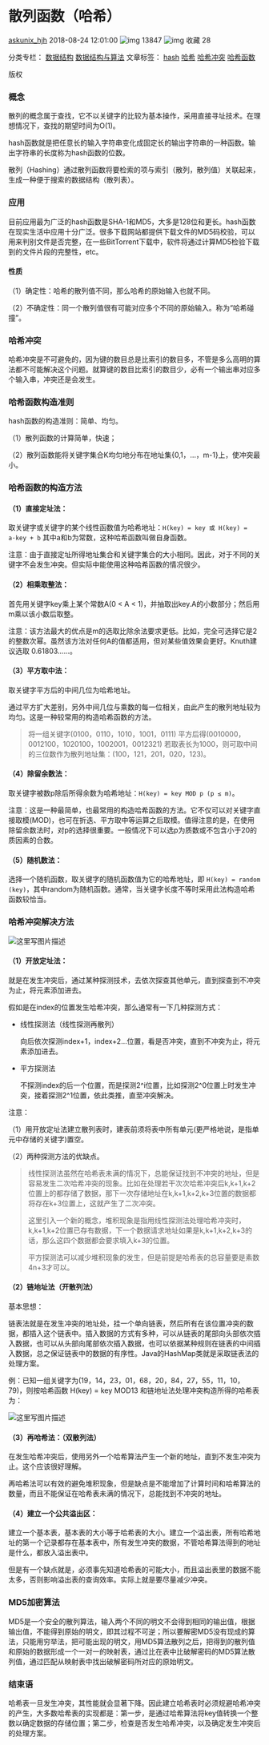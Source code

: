 # 散列函数（哈希）

[askunix_hjh](https://hejinhong.blog.csdn.net/) 2018-08-24 12:01:00 ![img](assets/articleReadEyes.png) 13847 ![img](assets/tobarCollect.png) 收藏 28

分类专栏： [数据结构](https://blog.csdn.net/m0_37925202/category_6796626.html) [数据结构与算法](https://blog.csdn.net/m0_37925202/category_9271067.html) 文章标签： [hash](https://www.csdn.net/tags/MtTaEg0sMzE0MDUtYmxvZwO0O0OO0O0O.html) [哈希](https://www.csdn.net/tags/MtTaEg0sNDkwMjgtYmxvZwO0O0OO0O0O.html) [哈希冲突](https://www.csdn.net/tags/MtTaEg0sMzUyMjQtYmxvZwO0O0OO0O0O.html) [哈希函数](https://www.csdn.net/tags/MtTaEg0sMzUyMjMtYmxvZwO0O0OO0O0O.html)

版权

### 概念

散列的概念属于查找，它不以关键字的比较为基本操作，采用直接寻址技术。在理想情况下，查找的期望时间为O(1)。

hash函数就是把任意长的输入字符串变化成固定长的输出字符串的一种函数。输出字符串的长度称为hash函数的位数。

散列（Hashing）通过散列函数将要检索的项与索引（散列，散列值）关联起来，生成一种便于搜索的数据结构（散列表）。

### 应用

目前应用最为广泛的hash函数是SHA-1和MD5，大多是128位和更长。hash函数在现实生活中应用十分广泛。很多下载网站都提供下载文件的MD5码校验，可以用来判别文件是否完整，在一些BitTorrent下载中，软件将通过计算MD5检验下载到的文件片段的完整性，etc。

#### 性质

（1）确定性：哈希的散列值不同，那么哈希的原始输入也就不同。

（2）不确定性：同一个散列值很有可能对应多个不同的原始输入。称为“哈希碰撞”。

### 哈希冲突

哈希冲突是不可避免的，因为键的数目总是比索引的数目多，不管是多么高明的算法都不可能解决这个问题。就算键的数目比索引的数目少，必有一个输出串对应多个输入串，冲突还是会发生。

### 哈希函数构造准则

hash函数的构造准则：简单、均匀。

（1）散列函数的计算简单，快速；

（2）散列函数能将关键字集合K均匀地分布在地址集{0,1，…，m-1}上，使冲突最小。

### 哈希函数的构造方法

#### （1）直接定址法：

取关键字或关键字的某个线性函数值为哈希地址：`H(key) = key 或 H(key) = a·key + b`
其中a和b为常数，这种哈希函数叫做自身函数。

注意：由于直接定址所得地址集合和关键字集合的大小相同。因此，对于不同的关键字不会发生冲突。但实际中能使用这种哈希函数的情况很少。

#### （2）相乘取整法：

首先用关键字key乘上某个常数A(0 < A < 1)，并抽取出key.A的小数部分；然后用m乘以该小数后取整。

注意：该方法最大的优点是m的选取比除余法要求更低。比如，完全可选择它是2的整数次幂。虽然该方法对任何A的值都适用，但对某些值效果会更好。Knuth建议选取 0.61803……。

#### （3）平方取中法：

取关键字平方后的中间几位为哈希地址。

通过平方扩大差别，另外中间几位与乘数的每一位相关，由此产生的散列地址较为均匀。这是一种较常用的构造哈希函数的方法。

> 将一组关键字(0100，0110，1010，1001，0111)
> 平方后得(0010000，0012100，1020100，1002001，0012321)
> 若取表长为1000，则可取中间的三位数作为散列地址集：(100，121，201，020，123)。

#### （4）除留余数法：

取关键字被数p除后所得余数为哈希地址：`H(key) = key MOD p (p ≤ m)`。

注意：这是一种最简单，也最常用的构造哈希函数的方法。它不仅可以对关键字直接取模(MOD)，也可在折迭、平方取中等运算之后取模。值得注意的是，在使用除留余数法时，对p的选择很重要。一般情况下可以选p为质数或不包含小于20的质因素的合数。

#### （5）随机数法：

选择一个随机函数，取关键字的随机函数值为它的哈希地址，即 `H(key) = random (key)`，其中random为随机函数。通常，当关键字长度不等时采用此法构造哈希函数较恰当。

### 哈希冲突解决方法



![这里写图片描述](assets/20180824111616239)



#### （1）开放定址法：

就是在发生冲突后，通过某种探测技术，去依次探查其他单元，直到探查到不冲突为止，将元素添加进去。

假如是在index的位置发生哈希冲突，那么通常有一下几种探测方式：

- 线性探测法（线性探测再散列）

  向后依次探测index+1，index+2…位置，看是否冲突，直到不冲突为止，将元素添加进去。

- 平方探测法

  不探测index的后一个位置，而是探测2^i位置，比如探测2^0位置上时发生冲突，接着探测2^1位置，依此类推，直至冲突解决。

注意：

（1）用开放定址法建立散列表时，建表前须将表中所有单元(更严格地说，是指单元中存储的关键字)置空。

（2）两种探测方法的优缺点。

> 线性探测法虽然在哈希表未满的情况下，总能保证找到不冲突的地址，但是容易发生二次哈希冲突的现象。比如在处理若干次次哈希冲突后k,k+1,k+2位置上的都存储了数据，那下一次存储地址在k,k+1,k+2,k+3位置的数据都将存在k+3位置上，这就产生了二次冲突。
>
> 
>
> 这里引入一个新的概念，堆积现象是指用线性探测法处理哈希冲突时，k,k+1,k+2位置已存有数据，下一个数据请求地址如果是k,k+1,k+2,k+3的话，那么这四个数据都会要求填入k+3的位置。
>
> 
>
> 平方探测法可以减少堆积现象的发生，但是前提是哈希表的总容量要是素数4n+3才可以。

#### （2）链地址法（开散列法）

基本思想：

链表法就是在发生冲突的地址处，挂一个单向链表，然后所有在该位置冲突的数据，都插入这个链表中。插入数据的方式有多种，可以从链表的尾部向头部依次插入数据，也可以从头部向尾部依次插入数据，也可以依据某种规则在链表的中间插入数据，总之保证链表中的数据的有序性。Java的HashMap类就是采取链表法的处理方案。

例：已知一组关键字为(19，14，23，01，68，20，84，27，55，11，10，79)，则按哈希函数 H(key) = key MOD13 和链地址法处理冲突构造所得的哈希表为：



![这里写图片描述](assets/20180824104825619)



#### （3）再哈希法：（双散列法）

在发生哈希冲突后，使用另外一个哈希算法产生一个新的地址，直到不发生冲突为止。这个应该很好理解。

再哈希法可以有效的避免堆积现象，但是缺点是不能增加了计算时间和哈希算法的数量，而且不能保证在哈希表未满的情况下，总能找到不冲突的地址。

#### （4）建立一个公共溢出区：

建立一个基本表，基本表的大小等于哈希表的大小。建立一个溢出表，所有哈希地址的第一个记录都存在基本表中，所有发生冲突的数据，不管哈希算法得到的地址是什么，都放入溢出表中。

但是有一个缺点就是，必须事先知道哈希表的可能大小，而且溢出表里的数据不能太多，否则影响溢出表的查询效率。实际上就是要尽量减少冲突。

### MD5加密算法

MD5是一个安全的散列算法，输入两个不同的明文不会得到相同的输出值，根据输出值，不能得到原始的明文，即其过程不可逆；所以要解密MD5没有现成的算法，只能用穷举法，把可能出现的明文，用MD5算法散列之后，把得到的散列值和原始的数据形成一个一对一的映射表，通过比在表中比破解密码的MD5算法散列值，通过匹配从映射表中找出破解密码所对应的原始明文。

### 结束语

哈希表一旦发生冲突，其性能就会显著下降。因此建立哈希表时必须规避哈希冲突的产生，大多数哈希表的实现都是：第一步，是通过哈希算法将key值转换一个整数以确定数据的存储位置；第二步，检查是否发生哈希冲突，以及确定发生冲突后的处理方案。